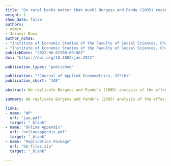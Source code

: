 ```yaml
---
title: "Do rural banks matter that much? Burgess and Pande (2005) reconsidered"
weight: 1
show_date: false
authors:
- admin
- Jaromir Baxa
author_notes:
- "Institute of Economic Studies of the Faculty of Social Sciences, Charles University"
- "Institute of Economic Studies of the Faculty of Social Sciences, Charles University; Institute of Information Theory and Automation, The Czech Academy of Sciences"
publishDate: "2022-06-01T00:00:00Z"
doi: "https://doi.org/10.1002/jae.2922"

publication_types: "published"

publication: "*Journal of Applied Econometrics, 37*(6)"
publication_short: "JAE"

abstract: We replicate Burgess and Pande"s (2005) analysis of the effect of India"s state-led bank expansion on poverty. The authors instrument rural bank branch expansion by its trend reversal explained by the 1977 licensing rule and find that the bank expansion decreased poverty. However, the authors do not consider other licensing rule amendments and concurrent policies. Thus, their instrument is not necessarily exogenous to poverty. We show that the significant effect of bank expansion on poverty disappears after summarizing the trend reversal with more breaks linked to the bank licensing policy.

summary: We replicate Burgess and Pande's (2005) analysis of the effect of India"s state-led bank expansion on poverty. The authors instrument rural bank branch expansion by its trend reversal explained by the 1977 licensing rule and find that the bank expansion decreased poverty. However, the authors do not consider other licensing rule amendments and concurrent policies. Thus, their instrument is not necessarily exogenous to poverty. We show that the significant effect of bank expansion on poverty disappears after summarizing the trend reversal with more breaks linked to the bank licensing policy.

links:
- name: "WP"
  url: "jae.pdf"
  target: "_blank"
- name: "Online Appendix"
  url: "onlineappendix.pdf"
  target: "_blank"
- name: "Replication Package"
  url: "bb-files.zip"  
  target: "_blank"

---
```

<!--
{{% callout note %}}
Click the ** button above to demo the feature to enable visitors to import publication metadata into their reference management software.
{{% /callout %}}

{{% callout note %}}
Create your slides in Markdown - click the *Slides* button to check out the example.
{{% /callout %}}


Supplementary notes can be added here, including [code, math, and images](https://wowchemy.com/docs/writing-markdown-latex/).

-->
